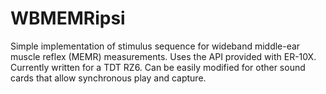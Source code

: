 # WBMEMRipsi
Simple implementation of stimulus sequence for
wideband middle-ear muscle reflex (MEMR) measurements.
Uses the API provided with ER-10X.
Currently written for a TDT RZ6. 
Can be easily modified for 
other sound cards 
that allow synchronous play and capture.
